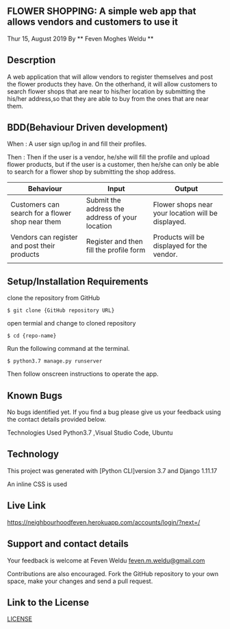 ## FLOWER SHOPPING: A simple web app that allows vendors and customers to use it
Thur 15, August 2019 By ** Feven Moghes Weldu **

## Descrption
A web application that will allow vendors to register themselves and post the flower products they have. On the otherhand, it will allow customers to search 
flower shops that are near to his/her location by submitting the his/her address,so that they are able to buy from the ones that are near them.

## BDD(Behaviour Driven development)
When : A user sign up/log in and fill their profiles.

Then : Then if the user is a vendor, he/she will fill the profile and upload flower products, but if the user is a customer, then he/she can only be able to 
search for a flower shop by submitting the shop address.

| Behaviour                                           | Input                                          | Output                                              |
|-----------------------------------------------------|------------------------------------------------|-----------------------------------------------------|
|Customers can search for a flower shop near them     |Submit the address the address of your location |Flower shops near your location will be displayed.   |
|Vendors can register and post their products         |Register and then fill the profile form         |Products will be displayed for the vendor.    |
|                                                     |                                                |                                                     |
                                                                                                                                   

## Setup/Installation Requirements
clone the repository from GitHub 
```
$ git clone {GitHub repository URL}
```

open termial and change to cloned repository 
```
$ cd {repo-name}
```

Run the following command at the terminal. 
```
$ python3.7 manage.py runserver 
```

Then follow onscreen instructions to operate the app.

## Known Bugs
No bugs identified yet. If you find a bug please give us your feedback using the contact details provided below.

Technologies Used Python3.7 ,Visual Studio Code, Ubuntu

## Technology
This project was generated with [Python CLI]version 3.7 and Django 1.11.17

An inline CSS is used

## Live Link
https://neighbourhoodfeven.herokuapp.com/accounts/login/?next=/

## Support and contact details
Your feedback is welcome at Feven Weldu feven.m.weldu@gmail.com

Contributions are also encouraged. Fork the GitHub repository to your own space, make your changes and send a pull request.

## Link to the License
[LICENSE](https://github.com/fevenMwoldu/Neighborhood/blob/master/LICENSE)